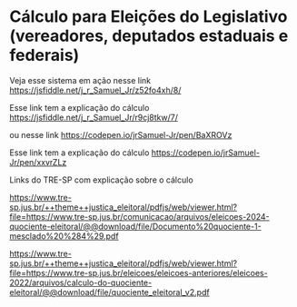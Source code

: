 # Cálculo para Eleições do Legislativo (vereadores, deputados estaduais e federais)

Veja esse sistema em ação nesse link
https://jsfiddle.net/j_r_Samuel_Jr/z52fo4xh/8/

Esse link tem a explicação do cálculo
https://jsfiddle.net/j_r_Samuel_Jr/r9cj8tkw/7/

ou nesse link
https://codepen.io/jrSamuel-Jr/pen/BaXROVz

Esse link tem a explicação do cálculo
https://codepen.io/jrSamuel-Jr/pen/xxvrZLz


Links do TRE-SP com explicação sobre o cálculo

https://www.tre-sp.jus.br/++theme++justica_eleitoral/pdfjs/web/viewer.html?file=https://www.tre-sp.jus.br/comunicacao/arquivos/eleicoes-2024-quociente-eleitoral/@@download/file/Documento%20quociente-1-mesclado%20%284%29.pdf

https://www.tre-sp.jus.br/++theme++justica_eleitoral/pdfjs/web/viewer.html?file=https://www.tre-sp.jus.br/eleicoes/eleicoes-anteriores/eleicoes-2022/arquivos/calculo-do-quociente-eleitoral/@@download/file/quociente_eleitoral_v2.pdf
